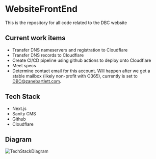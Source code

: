 # WebsiteFrontEnd

This is the repository for all code related to the DBC website

## Current work items

- Transfer DNS nameservers and registration to Cloudflare
- Transfer DNS records to Cloudflare
- Create CI/CD pipeline using github actions to deploy onto Cloudflare
- Meet specs
- Determine contact email for this account. Will happen after we get a stable mailbox (likely non-profit with O365), currently is set to DBC@zanebartlett.com.

## Tech Stack

- Next.js
- Sanity CMS
- Github
- Cloudflare

## Diagram

![TechStackDiagram](https://github.com/DallasBicycleCoalition/WebsiteFrontEnd/assets/85081861/f0e3e4e8-0292-4808-b43e-124771989f63)
